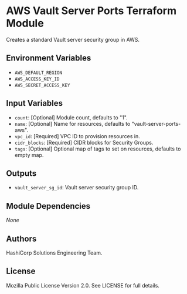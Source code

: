 # AWS Vault Server Ports Terraform Module

Creates a standard Vault server security group in AWS.

## Environment Variables

- `AWS_DEFAULT_REGION`
- `AWS_ACCESS_KEY_ID`
- `AWS_SECRET_ACCESS_KEY`

## Input Variables

- `count`: [Optional] Module count, defaults to "1".
- `name`: [Optional] Name for resources, defaults to "vault-server-ports-aws".
- `vpc_id`: [Required] VPC ID to provision resources in.
- `cidr_blocks`: [Required] CIDR blocks for Security Groups.
- `tags`: [Optional] Optional map of tags to set on resources, defaults to empty map.

## Outputs

- `vault_server_sg_id`: Vault server security group ID.

## Module Dependencies

_None_

## Authors

HashiCorp Solutions Engineering Team.

## License

Mozilla Public License Version 2.0. See LICENSE for full details.
